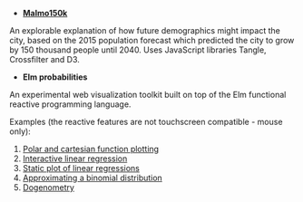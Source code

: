 - [**Malmo150k**](https://er1kb.github.io/malmo150k/)

An explorable explanation of how future demographics might impact the city, based on the 2015 population forecast which predicted the city to grow by 150 thousand people until 2040. Uses JavaScript libraries Tangle, Crossfilter and D3. 

- **Elm probabilities**

An experimental web visualization toolkit built on top of the Elm functional reactive programming language. 

Examples (the reactive features are not touchscreen compatible - mouse only):
1. [Polar and cartesian function plotting](http://er1kb.github.io/elm-probabilities/examples/trig_with_overlay.html)
2. [Interactive linear regression](http://er1kb.github.io/elm-probabilities/examples/Interactive_regression.html)
3. [Static plot of linear regressions](http://er1kb.github.io/elm-probabilities/examples/linear_regression.html)
4. [Approximating a binomial distribution](http://er1kb.github.io/elm-probabilities/examples/binom_en.html)
5. [Dogenometry](http://er1kb.github.io/elm-probabilities/examples/Dogenometry1.html)
